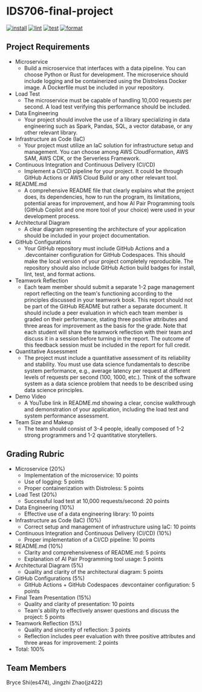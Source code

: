 # IDS706-final-project 
[![install](https://github.com/nogibjj/IDS706-finalProject/actions/workflows/install.yml/badge.svg)](https://github.com/nogibjj/IDS706-finalProject/actions/workflows/install.yml)
[![lint](https://github.com/nogibjj/IDS706-finalProject/actions/workflows/lint.yml/badge.svg)](https://github.com/nogibjj/IDS706-finalProject/actions/workflows/lint.yml)
[![test](https://github.com/nogibjj/IDS706-finalProject/actions/workflows/test.yml/badge.svg)](https://github.com/nogibjj/IDS706-finalProject/actions/workflows/test.yml)
[![format](https://github.com/nogibjj/IDS706-finalProject/actions/workflows/format.yml/badge.svg)](https://github.com/nogibjj/IDS706-finalProject/actions/workflows/format.yml)

## Project Requirements

- Microservice
    - Build a microservice that interfaces with a data pipeline. You can choose Python or Rust for development. The microservice should include logging and be containerized using the Distroless Docker image. A Dockerfile must be included in your repository.
- Load Test
    - The microservice must be capable of handling 10,000 requests per second. A load test verifying this performance should be included.
- Data Engineering
    - Your project should involve the use of a library specializing in data engineering such as Spark, Pandas, SQL, a vector database, or any other relevant library.
- Infrastructure as Code (IaC)
    - Your project must utilize an IaC solution for infrastructure setup and management. You can choose among AWS CloudFormation, AWS SAM, AWS CDK, or the Serverless Framework.
- Continuous Integration and Continuous Delivery (CI/CD)
    - Implement a CI/CD pipeline for your project. It could be through GitHub Actions or AWS Cloud Build or any other relevant tool.
- README.md
    - A comprehensive README file that clearly explains what the project does, its dependencies, how to run the program, its limitations, potential areas for improvement, and how AI Pair Programming tools (GitHub Copilot and one more tool of your choice) were used in your development process.
- Architectural Diagram
    - A clear diagram representing the architecture of your application should be included in your project documentation.
- GitHub Configurations
    - Your GitHub repository must include GitHub Actions and a .devcontainer configuration for GitHub Codespaces. This should make the local version of your project completely reproducible. The repository should also include GitHub Action build badges for install, lint, test, and format actions.
- Teamwork Reflection
    - Each team member should submit a separate 1-2 page management report reflecting on the team's functioning according to the principles discussed in your teamwork book. This report should not be part of the GitHub README but rather a separate document. It should include a peer evaluation in which each team member is graded on their performance, stating three positive attributes and three areas for improvement as the basis for the grade. Note that each student will share the teamwork reflection with their team and discuss it in a session before turning in the report. The outcome of this feedback session must be included in the report for full credit.
- Quantitative Assessment
    - The project must include a quantitative assessment of its reliability and stability. You must use data science fundamentals to describe system performance, e.g., average latency per request at different levels of requests per second (100, 1000, etc.). Think of the software system as a data science problem that needs to be described using data science principles.
- Demo Video
    - A YouTube link in README.md showing a clear, concise walkthrough and demonstration of your application, including the load test and system performance assessment.
- Team Size and Makeup
    - The team should consist of 3-4 people, ideally composed of 1-2 strong programmers and 1-2 quantitative storytellers.


## Grading Rubric

- Microservice (20%)
    - Implementation of the microservice: 10 points
    - Use of logging: 5 points
    - Proper containerization with Distroless: 5 points
- Load Test (20%)
    - Successful load test at 10,000 requests/second: 20 points
- Data Engineering (10%)
    - Effective use of a data engineering library: 10 points
- Infrastructure as Code (IaC) (10%)
    - Correct setup and management of infrastructure using IaC: 10 points
- Continuous Integration and Continuous Delivery (CI/CD) (10%)
    - Proper implementation of a CI/CD pipeline: 10 points
- README.md (10%)
    - Clarity and comprehensiveness of README.md: 5 points
    - Explanation of AI Pair Programming tool usage: 5 points
- Architectural Diagram (5%)
    - Quality and clarity of the architectural diagram: 5 points
- GitHub Configurations (5%)
    - GitHub Actions + GitHub Codespaces .devcontainer configuration: 5 points
- Final Team Presentation (15%)
    - Quality and clarity of presentation: 10 points
    - Team's ability to effectively answer questions and discuss the project: 5 points
- Teamwork Reflection (5%)
    - Quality and sincerity of reflection: 3 points
    - Reflection includes peer evaluation with three positive attributes and three areas for improvement: 2 points
- Total: 100%

## Team Members
Bryce Shi(es474), Jingzhi Zhao(jz422)

